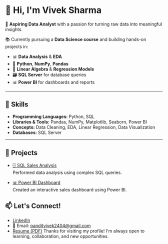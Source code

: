 # 👋 Hi, I'm Vivek Sharma

🎯 **Aspiring Data Analyst** with a passion for turning raw data into meaningful insights.

📚 Currently pursuing a **Data Science course** and building hands-on projects in:

- 📊 **Data Analysis** & **EDA**
- 🐍 **Python**, **NumPy**, **Pandas**
- 🧮 **Linear Algebra** & **Regression Models**
- 🗃️ **SQL Server** for database queries
- 📊 **Power BI** for dashboards and reports

---

## 🔧 Skills

- **Programming Languages:** Python, SQL  
- **Libraries & Tools:** Pandas, NumPy, Matplotlib, Seaborn, Power BI  
- **Concepts:** Data Cleaning, EDA, Linear Regression, Data Visualization  
- **Databases:** SQL Server

---

## 📂 Projects

- [🗄️ SQL Sales Analysis](#)  
  Performed data analysis using complex SQL queries.

- [📊 Power BI Dashboard](#)  
  Created an interactive sales dashboard using Power BI.


## 📫 Let's Connect!

- [LinkedIn](www.linkedin.com/in/viveksharma2404)  
- 📧 Email: panditvivek2404@gmail.com 
- [Resume (PDF)](   )
Thanks for visiting my profile! I'm always open to learning, collaboration, and new opportunities.
